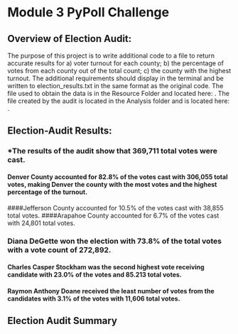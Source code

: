 # Module 3 PyPoll Challenge

## Overview of Election Audit:
The purpose of this project is to write additional code to a file to return accurate results for a) voter turnout for each county; b) the percentage of votes from each county out of the total count; c) the county with the highest turnout.  The additional requirements should display in the terminal and be written to election_results.txt in the same format as the original code.  The file used to obtain the data is in the Resource Folder and located here: [](Resources/election_results.csv).  The file created by the audit is located in the Analysis folder and is located here: [](Analysis/election_results.txt).

## Election-Audit Results:
### *The results of the audit show that 369,711 total votes were cast.
#### Denver County accounted for 82.8% of the votes cast with 306,055 total votes, making Denver the county with the most votes and the highest percentage of the turnout.
####Jefferson County accounted for 10.5% of the votes cast with 38,855 total votes.
####Arapahoe County accounted for 6.7% of the votes cast with 24,801 total votes.  

### Diana DeGette won the election with 73.8% of the total votes with a vote count of 272,892.
#### Charles Casper Stockham was the second highest vote receiving candidate with 23.0% of the votes and 85.213 total votes.
#### Raymon Anthony Doane received the least number of votes from the candidates with 3.1% of the votes with 11,606 total votes.  

## Election Audit Summary
